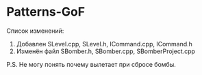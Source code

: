# Patterns-GoF 
Список изменений:
1) Добавлен SLevel.cpp, SLevel.h, ICommand.cpp, ICommand.h
2) Изменён файл SBomber.h, SBomber.cpp, SBomberProject.cpp

P.S. Не могу понять почему вылетает при сбросе бомбы.
